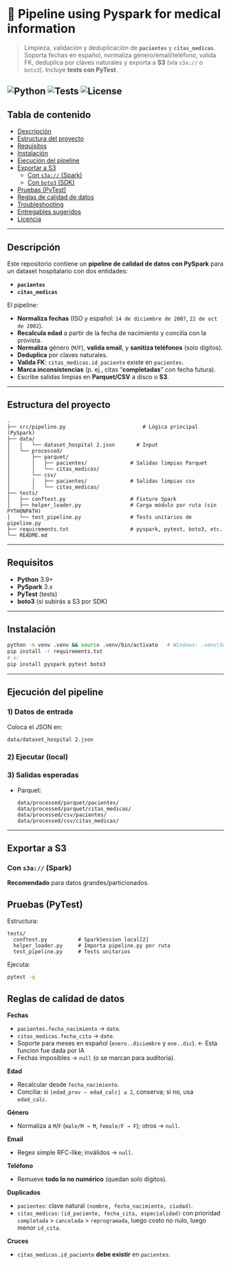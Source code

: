 # 🏥 Pipeline using Pyspark for medical information

> Limpieza, validación y deduplicación de **`pacientes`** y **`citas_medicas`**.  
> Soporta fechas en español, normaliza género/email/teléfono, valida FK, deduplica por claves naturales y exporta a **S3** (vía `s3a://` o `boto3`). Incluye **tests con PyTest**.

![Python](https://img.shields.io/badge/python-3.11-blue.svg)
![Tests](https://img.shields.io/badge/tests-pytest-green)
![License](https://img.shields.io/badge/license-MIT-lightgrey)
---

## Tabla de contenido
- [Descripción](#descripción)
- [Estructura del proyecto](#estructura-del-proyecto)
- [Requisitos](#requisitos)
- [Instalación](#instalación)
- [Ejecución del pipeline](#ejecución-del-pipeline)
- [Exportar a S3](#exportar-a-s3)
  - [Con `s3a://` (Spark)](#con-s3a-spark)
  - [Con `boto3` (SDK)](#con-boto3-sdk)
- [Pruebas (PyTest)](#pruebas-pytest)
- [Reglas de calidad de datos](#reglas-de-calidad-de-datos)
- [Troubleshooting](#troubleshooting)
- [Entregables sugeridos](#entregables-sugeridos)
- [Licencia](#licencia)

---

## Descripción
Este repositorio contiene un **pipeline de calidad de datos con PySpark** para un dataset hospitalario con dos entidades:

- **`pacientes`**
- **`citas_medicas`**

El pipeline:
- **Normaliza fechas** (ISO y español: `14 de diciembre de 2007`, `22 de oct de 2002`).
- **Recalcula edad** a partir de la fecha de nacimiento y concilia con la provista.
- **Normaliza** género (`M`/`F`), **valida email**, y **sanitiza teléfonos** (solo dígitos).
- **Deduplica** por claves naturales.
- **Valida FK**: `citas_medicas.id_paciente` existe en `pacientes`.
- **Marca inconsistencias** (p. ej., citas “**completadas**” con fecha futura).
- Escribe salidas limpias en **Parquet/CSV** a disco o **S3**.

---

## Estructura del proyecto
```
.
├── src/pipeline.py                         # Lógica principal (PySpark)
├── data/
│   │   └── dataset_hospital 2.json       # Input
│   └── processed/
│       ├── parquet/
│       │   ├── pacientes/              # Salidas limpias Parquet
│       │   └── citas_medicas/
│       └── csv/
│       │   ├── pacientes/              # Salidas limpias csv
│       │   └── citas_medicas/                    
├── tests/
│   ├── conftest.py                     # Fixture Spark
│   ├── helper_loader.py                # Carga módulo por ruta (sin PYTHONPATH)
│   └── test_pipeline.py                # Tests unitarios de pipeline.py
├── requirements.txt                    # pyspark, pytest, boto3, etc.
└── README.md
```


---

## Requisitos
- **Python** 3.9+
- **PySpark** 3.x
- **PyTest** (tests)
- **boto3** (si subirás a S3 por SDK)

---

## Instalación
```bash
python -m venv .venv && source .venv/bin/activate   # Windows: .venv\Scripts\activate
pip install -r requirements.txt
# o:
pip install pyspark pytest boto3
```

---

## Ejecución del pipeline

### 1) Datos de entrada
Coloca el JSON en:
```
data/dataset_hospital 2.json
```

### 2) Ejecutar (local)


### 3) Salidas esperadas
- Parquet:
  ```
  data/processed/parquet/pacientes/
  data/processed/parquet/citas_medicas/
  data/processed/csv/pacientes/
  data/processed/csv/citas_medicas/
  ```

---

## Exportar a S3

### Con `s3a://` (Spark)
**Recomendado** para datos grandes/particionados.

## Pruebas (PyTest)

Estructura:
```
tests/
  conftest.py          # SparkSession local[2]
  helper_loader.py     # Importa pipeline.py por ruta
  test_pipeline.py     # Tests unitarios
```

Ejecuta:
```bash
pytest -q 
```

## Reglas de calidad de datos

**Fechas**
- `pacientes.fecha_nacimiento` → `date`.
- `citas_medicas.fecha_cita` → `date`.
- Soporte para meses en español (`enero..diciembre` y `ene..dic`). <- Esta funcion fue dada por IA
- Fechas imposibles → `null` (o se marcan para auditoría).

**Edad**
- Recalcular desde `fecha_nacimiento`.
- Concilia: si `|edad_prov – edad_calc| ≤ 2`, conserva; si no, usa `edad_calc`.

**Género**
- Normaliza a `M`/`F` (`male/M → M`, `female/F → F`); otros → `null`.

**Email**
- Regex simple RFC-like; inválidos → `null`.

**Teléfono**
- Remueve **todo lo no numérico** (quedan solo dígitos).

**Duplicados**
- `pacientes`: clave natural `(nombre, fecha_nacimiento, ciudad)`.
- `citas_medicas`: `(id_paciente, fecha_cita, especialidad)` con prioridad  
  `completada` > `cancelada` > `reprogramada`, luego costo no nulo, luego menor `id_cita`.

**Cruces**
- `citas_medicas.id_paciente` **debe existir** en `pacientes`.


